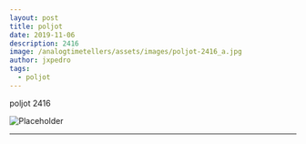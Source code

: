 ```yaml
---
layout: post
title: poljot
date: 2019-11-06
description: 2416
image: /analogtimetellers/assets/images/poljot-2416_a.jpg
author: jxpedro
tags: 
  - poljot
---
```

<p >poljot 2416</p>

![Placeholder](/analogtimetellers/assets/images/poljot-2416_a.jpg)

<p></p>

<hr/>